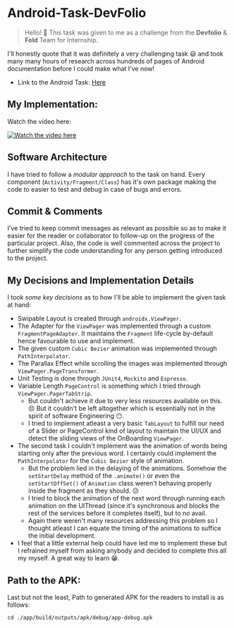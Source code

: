# Android-Task-DevFolio
> Hello! :wave: This task was given to me as a challenge from the **Devfolio** & **Fold** Team for Internship.

I'll honestly quote that it was definitely a very challenging task :smiley: and took many many hours of research across hundreds of pages of Android documentation before I could make what I've now!

- Link to the Android Task: [Here](https://www.notion.so/devfolio/Android-Task-2586-Labs-044b886b93b34092b4f85aeec3be4ecc)

## My Implementation:

Watch the video here:

[![Watch the video here](https://github.com/CapTen101/Android-Task-DevFolio/raw/master/PosterFinal.png)](https://drive.google.com/file/d/1Qa9UrtOg1x-f6nnO7Dx-zeonXq6T2X9B/view?usp=sharing)

## Software Architecture

I have tried to follow a *modular approach* to the task on hand. Every component (`Activity/Fragment/Class`) has it's own package making the code to easier to test and debug in case of bugs and errors.

## Commit & Comments

I've tried to keep commit messages as relevant as possible so as to make it easier for the reader or collaborator to follow-up on the progress of the particular project. Also, the code is well commented across the project to further simplify the code understanding for any person getting introduced to the project.

## My Decisions and Implementation Details

I took *some key decisions* as to how I'll be able to implement the given task at hand: 
- Swipable Layout is created through `androidx.ViewPager`.
- The Adapter for the `ViewPager` was implemented through a custom `FragmentPageAdapter`. It maintains the `Fragment` life-cycle by-default hence favourable to use and implement.
- The given custom `Cubic Bezier` animation was implemented through `PathInterpolator`.
- The Parallax Effect while scrolling the images was implemented through `ViewPager.PageTransformer`.
- Unit Testing is done through `JUnit4`, `Mockito` and `Espresso`.
- Variable Length `PageControl` is something which I tried through `ViewPager.PagerTabStrip`.
  - But couldn't achieve it due to very less resources available on this. :persevere:
But it couldn't be left altogether which is essentially not in the spirit of software Engineering :no_mouth:.
  - I tried to implement atleast a very basic `TabLayout` to fulfill our need of a Slider or PageControl kind of layout to maintain the UI/UX and detect the sliding views of the OnBoarding `ViewPager`.
- The second task I couldn't implement was the animation of words being starting only after the previous word. I certainly could implement the `PathInterpolator` for the `Cubic Bezier` style of animation.
  - But the problem lied in the delaying of the animations. Somehow the `setStartDelay` method of the `.animate()` or even the `setStartOffSet()` of `Animation` class weren't behaving properly inside the fragment as they should. :confused:
  - I tried to block the animation of the next word through running each animation on the UIThread (since it's synchronous and blocks the rest of the services before it completes itself), but to no avail.
  - Again there weren't many resources addressing this problem so I thought atleast I can equate the timing of the animations to suffice the initial development.
- I feel that a little external help could have led me to implement these but I refrained myself from asking anybody and decided to complete this all my myself. A great way to learn :grin:.

## Path to the APK:
Last but not the least, Path to generated APK for the readers to install is as follows:

    cd ./app/build/outputs/apk/debug/app-debug.apk
